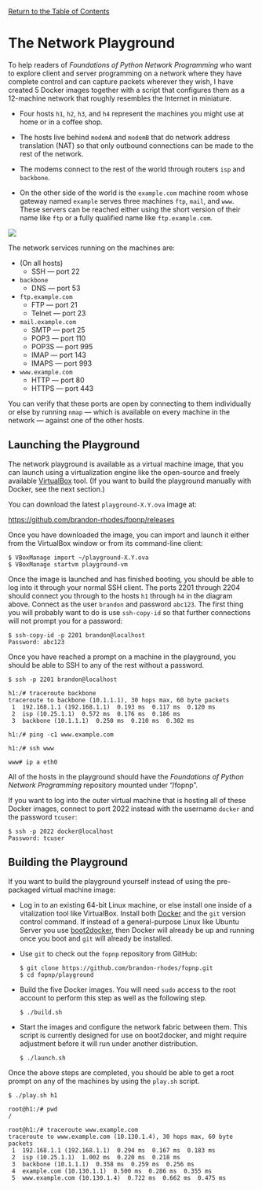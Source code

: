 [Return to the Table of Contents](https://github.com/brandon-rhodes/fopnp#readme)

# The Network Playground

To help readers of *Foundations of Python Network Programming* who want
to explore client and server programming on a network where they have
complete control and can capture packets wherever they wish, I have
created 5 Docker images together with a script that configures them as a
12-machine network that roughly resembles the Internet in miniature.

  * Four hosts `h1`, `h2`, `h3`, and `h4` represent the machines you
    might use at home or in a coffee shop.

  * The hosts live behind `modemA` and `modemB` that do network address
    translation (NAT) so that only outbound connections can be made to
    the rest of the network.

  * The modems connect to the rest of the world through routers `isp`
    and `backbone`.

  * On the other side of the world is the `example.com` machine room
    whose gateway named `example` serves three machines `ftp`, `mail`,
    and `www`.  These servers can be reached either using the short
    version of their name like `ftp` or a fully qualified name like
    `ftp.example.com`.

<img src="https://raw.githubusercontent.com/brandon-rhodes/fopnp/m/diagrams/playground.png">

The network services running on the machines are:

  * (On all hosts)
    * SSH — port 22
  * `backbone`
    * DNS — port 53
  * `ftp.example.com`
    * FTP — port 21
    * Telnet — port 23
  * `mail.example.com`
    * SMTP — port 25
    * POP3 — port 110
    * POP3S — port 995
    * IMAP — port 143
    * IMAPS — port 993
  * `www.example.com`
    * HTTP — port 80
    * HTTPS — port 443

You can verify that these ports are open by connecting to them
individually or else by running `nmap` — which is available on every
machine in the network — against one of the other hosts.

## Launching the Playground

The network playground is available as a virtual machine image, that you
can launch using a virtualization engine like the open-source and freely
available [VirtualBox](https://www.virtualbox.org/) tool.  (If you want
to build the playground manually with Docker, see the next section.)

You can download the latest `playground-X.Y.ova` image at:

https://github.com/brandon-rhodes/fopnp/releases

Once you have downloaded the image, you can import and launch it either
from the VirtualBox window or from its command-line client:

    $ VBoxManage import ~/playground-X.Y.ova
    $ VBoxManage startvm playground-vm

Once the image is launched and has finished booting, you should be able
to log into it through your normal SSH client.  The ports 2201 through
2204 should connect you through to the hosts `h1` through `h4` in the
diagram above.  Connect as the user `brandon` and password `abc123`.
The first thing you will probably want to do is use `ssh-copy-id` so
that further connections will not prompt you for a password:

    $ ssh-copy-id -p 2201 brandon@localhost
    Password: abc123

Once you have reached a prompt on a machine in the playground, you
should be able to SSH to any of the rest without a password.

    $ ssh -p 2201 brandon@localhost

    h1:/# traceroute backbone
    traceroute to backbone (10.1.1.1), 30 hops max, 60 byte packets
     1  192.168.1.1 (192.168.1.1)  0.193 ms  0.117 ms  0.120 ms
     2  isp (10.25.1.1)  0.572 ms  0.176 ms  0.186 ms
     3  backbone (10.1.1.1)  0.250 ms  0.210 ms  0.302 ms

    h1:/# ping -c1 www.example.com

    h1:/# ssh www

    www# ip a eth0

All of the hosts in the playground should have the *Foundations of
Python Network Programming* repository mounted under “/fopnp”.

If you want to log into the outer virtual machine that is hosting all of
these Docker images, connect to port 2022 instead with the username
`docker` and the password `tcuser`:

    $ ssh -p 2022 docker@localhost
    Password: tcuser

## Building the Playground

If you want to build the playground yourself instead of using the
pre-packaged virtual machine image:

  * Log in to an existing 64-bit Linux machine, or else install one
    inside of a vitalization tool like VirtualBox.  Install both
    [Docker](https://www.docker.com/) and the `git` version control
    command.  If instead of a general-purpose Linux like Ubuntu Server
    you use [boot2docker](https://github.com/boot2docker/boot2docker),
    then Docker will already be up and running once you boot and `git`
    will already be installed.

  * Use `git` to check out the `fopnp` repository from GitHub:

        $ git clone https://github.com/brandon-rhodes/fopnp.git
        $ cd fopnp/playground

  * Build the five Docker images.  You will need `sudo` access to the
    root account to perform this step as well as the following step.

        $ ./build.sh

  * Start the images and configure the network fabric between them.
    This script is currently designed for use on boot2docker, and might
    require adjustment before it will run under another distribution.

        $ ./launch.sh

Once the above steps are completed, you should be able to get a root
prompt on any of the machines by using the `play.sh` script.

    $ ./play.sh h1

    root@h1:/# pwd
    /

    root@h1:/# traceroute www.example.com
    traceroute to www.example.com (10.130.1.4), 30 hops max, 60 byte packets
     1  192.168.1.1 (192.168.1.1)  0.294 ms  0.167 ms  0.183 ms
     2  isp (10.25.1.1)  1.002 ms  0.220 ms  0.218 ms
     3  backbone (10.1.1.1)  0.358 ms  0.259 ms  0.256 ms
     4  example.com (10.130.1.1)  0.500 ms  0.286 ms  0.355 ms
     5  www.example.com (10.130.1.4)  0.722 ms  0.662 ms  0.475 ms
